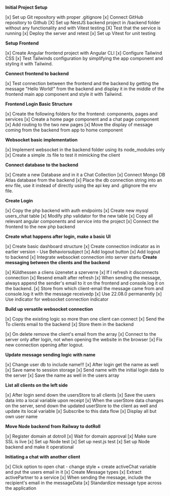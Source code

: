 **Initial Project Setup**

[x] Set up Git repository with proper .gitignore
[x] Connect GitHub repository to Github
[X] Set up NestJS backend project in /backend folder without any functionality and with Vitest testing
[X] Test that the service is running
[x] Deploy the server and retest
[x] Set up Vitest for unit testing

**Setup Frontend**

[x] Create Angular frontend project with Angular CLI
[x] Configure Tailwind CSS
[x] Test Tailwinds configuration by simplifying the app component and styling it with Tailwind.

**Connect frontend to backend**

[x] Test connection between the frontend and the backend by getting the message "Hello World!" from the backend and display it in the middle of the frontend main app component and style it with Tailwind.

**Frontend Login Basic Structure**

[x] Create the following folders for the frontend: components, pages and services
[x] Create a home page component and a chat page component
[x] Add routing to the two new pages
[x] Move the display of message coming from the backend from app to home component

**Websocket basic implementation**

[x] Implement websocket in the backend folder using its node_modules only
[x] Create a simple .ts file to test it mimicking the client

**Connect database to the backend**

[x] Create a new Database and in it a Chat Collection
[x] Connect Mongo DB Atlas database from the backend
[x] Place the db connection string into an env file, use it instead of directly using the api key and .gitignore the env file.

**Create Login**

[x] Copy the php backend with auth endpoints
[x] Create new mysql users_chat table
[x] Modify php validator for the new table
[x] Copy all relevant angular components and service into the project
[x] Connect the frontend to the new php backend

**Create what happens after login, make a basic UI**

[x] Create basic dashboard structure
[x] Create connection indicator as in earlier version - Use Behaviorsubject
[x] Add logout button
[x] Add logout to backend
[x] Integrate websocket connection into server startu
**Create messaging between the clients and the backend**

[x] Küldhessen a cliens üzenetet a szerverre
[x] If I refresh it disconnects connection
[x] Resend emailt after refresh
[x] When sending the message, always append the sender's email to it on the frontend and console.log it on the backend.
[x] Store from which client-email the message came from and console.log it with the message receivedp
[x] Use 22.08.0 permanently
[x] Use indicator for websocket connection indicator

**Build up versatile websocket connection**

[x] Copy the existing logic so more than one client can connect
[x] Send the To clients email to the backend
[x] Store them in the backend

[x] On delete remove the client's email from the array
[x] Connect to the server only after login, not when opening the website in the browser
[x] Fix new connection opening after logout.

**Update message sending logic with name**

[x] Change user db to include name!!!
[x] After login get the name as well
[x] Save name to session storage
[x] Send name with the initial login data to the server
[x] Save the name as well in the users array

**List all clients on the left side**

[x] After login send down the usersStore to all clients
[x] Save the users data into a local variable upon receipt
[x] When the userStore data changes on the server, send down the updated userStore  to the client as well and update its local variable
[x] Subscribe to this data flow
[x] Display all but own user name

**Move Node backend from Railway to dotRoll**

[x] Register domain at dotroll
[x] Wait for domain approval
[x] Make sure SSL is live
[x] Set up Node test
[x] Set up nest.js test
[x] Set up Node backend and make it operational

**Initiating a chat with another client**

[x] Click option to open chat - change style + create activeChat variable and put the users email in it
[x] Create Message types
[x] Extract activePartner to a service
[x] When sending the message, include the recipient's email in the messageData
[x] Standardize message type across the application

